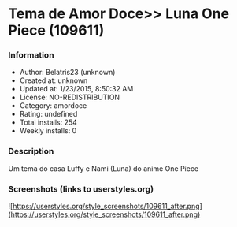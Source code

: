 # Tema de Amor Doce>> Luna One Piece (109611)

### Information
- Author: Belatris23 (unknown)
- Created at: unknown
- Updated at: 1/23/2015, 8:50:32 AM
- License: NO-REDISTRIBUTION
- Category: amordoce
- Rating: undefined
- Total installs: 254
- Weekly installs: 0


### Description
Um tema do casa Luffy e Nami (Luna) do anime One Piece


### Screenshots (links to userstyles.org)
![https://userstyles.org/style_screenshots/109611_after.png](https://userstyles.org/style_screenshots/109611_after.png)


